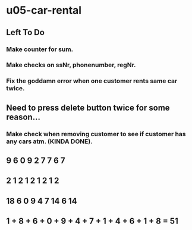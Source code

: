 # u05-car-rental

## Left To Do
### Make counter for sum.
### Make checks on ssNr, phonenumber, regNr.
### Fix the goddamn error when one customer rents same car twice.

## Need to press delete button twice for some reason...
### Make check when removing customer to see if customer has any cars atm. (KINDA DONE).

## 9   6   0   9   2   7   7   6   7
## 2   1   2   1   2   1   2   1   2

## 18  6   0   9   4   7   14  6   14

## 1 + 8 + 6 + 0 + 9 + 4 + 7 + 1 + 4 + 6 + 1 + 8 = 51  